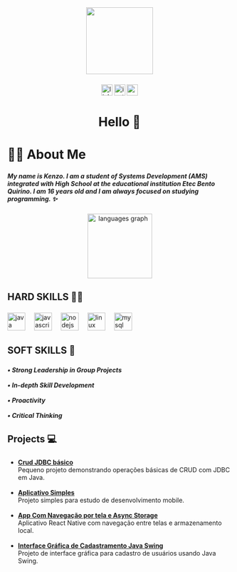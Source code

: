 <div align="center">
  <img height="150" src="https://media3.giphy.com/media/v1.Y2lkPTc5MGI3NjExcXhxYTZlbDU4djFwdnZ1bGp1cXZpN25ueWk2NjJia3VsMDk1anZqaCZlcD12MV9pbnRlcm5hbF9naWZfYnlfaWQmY3Q9Zw/QDjpIL6oNCVZ4qzGs7/giphy.gif"  />
</div>

###

<div align="center">
  <img src="https://img.shields.io/static/v1?message=LinkedIn&logo=linkedin&label=&color=0077B5&logoColor=white&labelColor=&style=for-the-badge" height="25" alt="linkedin logo"  />
  <img src="https://img.shields.io/static/v1?message=Instagram&logo=instagram&label=&color=E4405F&logoColor=white&labelColor=&style=for-the-badge" height="25" alt="instagram logo"  />
  <img src="https://img.shields.io/static/v1?message=Gmail&logo=gmail&label=&color=D14836&logoColor=white&labelColor=&style=for-the-badge" height="25" alt="gmail logo"  />
</div>

###

<h1 align="center">Hello 👋</h1>

###

<h1 align="left">👩‍💻  About Me</h1>

###

<h5 align="left">My name is Kenzo. I am a student of Systems Development (AMS) integrated with High School at the educational institution Etec Bento Quirino. I am 16 years old and I am always focused on studying programming. ✨</h5>

###

<div align="center">
  <img src="https://github-readme-stats.vercel.app/api/top-langs?username=HttpsKenzoaoki&locale=en&hide_title=false&layout=compact&card_width=320&langs_count=5&theme=dracula&hide_border=false&order=2&custom_title=Top%20Languages%20used" height="145" alt="languages graph"  />
</div>

###

<h2 align="left">HARD SKILLS 👨‍💻</h2>

###

<div align="left">
  <img src="https://cdn.jsdelivr.net/gh/devicons/devicon/icons/java/java-original.svg" height="40" alt="java logo"  />
  <img width="12" />
  <img src="https://cdn.jsdelivr.net/gh/devicons/devicon/icons/javascript/javascript-original.svg" height="40" alt="javascript logo"  />
  <img width="12" />
  <img src="https://cdn.jsdelivr.net/gh/devicons/devicon/icons/nodejs/nodejs-original.svg" height="40" alt="nodejs logo"  />
  <img width="12" />
  <img src="https://cdn.jsdelivr.net/gh/devicons/devicon/icons/linux/linux-original.svg" height="40" alt="linux logo"  />
  <img width="12" />
  <img src="https://cdn.jsdelivr.net/gh/devicons/devicon/icons/mysql/mysql-original.svg" height="40" alt="mysql logo"  />
</div>

###

<h2 align="left">SOFT SKILLS 👥</h2>

###

<h5 align="left">• Strong Leadership in Group Projects<br><br>• In-depth Skill Development<br><br>• Proactivity<br><br>• Critical Thinking</h5>

###

<h2 align="left">Projects 💻</h2>

###

<ul>
  <li>
    <a href="https://github.com/HttpsKenzoaoki/CrudJDBC" target="_blank"><b>Crud JDBC básico</b></a><br>
    Pequeno projeto demonstrando operações básicas de CRUD com JDBC em Java.
  </li>
  <br>
  <li>
    <a href="https://github.com/HttpsKenzoaoki/ProjetoSimples_PAM" target="_blank"><b>Aplicativo Simples</b></a><br>
    Projeto simples para estudo de desenvolvimento mobile.
  </li>
  <br>
  <li>
    <a href="https://github.com/HttpsKenzoaoki/AppNavegacao" target="_blank"><b>App Com Navegação por tela e Async Storage</b></a><br>
    Aplicativo React Native com navegação entre telas e armazenamento local.
  </li>
  <br>
  <li>
    <a href="https://github.com/HttpsKenzoaoki/Formulario-de-Cadastro" target="_blank"><b>Interface Gráfica de Cadastramento Java Swing</b></a><br>
    Projeto de interface gráfica para cadastro de usuários usando Java Swing.
  </li>
</ul>
